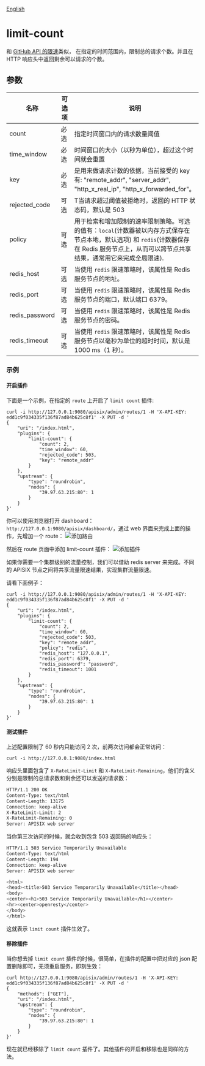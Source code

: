 <!--
#
# Licensed to the Apache Software Foundation (ASF) under one or more
# contributor license agreements.  See the NOTICE file distributed with
# this work for additional information regarding copyright ownership.
# The ASF licenses this file to You under the Apache License, Version 2.0
# (the "License"); you may not use this file except in compliance with
# the License.  You may obtain a copy of the License at
#
#     http://www.apache.org/licenses/LICENSE-2.0
#
# Unless required by applicable law or agreed to in writing, software
# distributed under the License is distributed on an "AS IS" BASIS,
# WITHOUT WARRANTIES OR CONDITIONS OF ANY KIND, either express or implied.
# See the License for the specific language governing permissions and
# limitations under the License.
#
-->

[English](limit-count.md)

# limit-count

和 [GitHub API 的限速](https://developer.github.com/v3/#rate-limiting)类似，
在指定的时间范围内，限制总的请求个数。并且在 HTTP 响应头中返回剩余可以请求的个数。

## 参数

|名称           |可选项  |说明|
|---------     |--------|-----------|
|count         |必选     |指定时间窗口内的请求数量阈值|
|time_window   |必选     |时间窗口的大小（以秒为单位），超过这个时间就会重置|
|key           |必选     |是用来做请求计数的依据，当前接受的 key 有: "remote_addr", "server_addr", "http_x_real_ip", "http_x_forwarded_for"。|
|rejected_code |可选     |T当请求超过阈值被拒绝时，返回的 HTTP 状态码，默认是 503|
|policy        |可选     |用于检索和增加限制的速率限制策略。可选的值有：`local`(计数器被以内存方式保存在节点本地，默认选项) 和 `redis`(计数器保存在 Redis 服务节点上，从而可以跨节点共享结果，通常用它来完成全局限速).|
|redis_host    |可选     |当使用 `redis` 限速策略时，该属性是 Redis 服务节点的地址。|
|redis_port    |可选     |当使用 `redis` 限速策略时，该属性是 Redis 服务节点的端口，默认端口 6379。|
|redis_password|可选     |当使用 `redis` 限速策略时，该属性是 Redis 服务节点的密码。|
|redis_timeout |可选     |当使用 `redis` 限速策略时，该属性是 Redis 服务节点以毫秒为单位的超时时间，默认是 1000 ms（1 秒）。|

### 示例

#### 开启插件

下面是一个示例，在指定的 `route` 上开启了 `limit count` 插件:

```shell
curl -i http://127.0.0.1:9080/apisix/admin/routes/1 -H 'X-API-KEY: edd1c9f034335f136f87ad84b625c8f1' -X PUT -d '
{
    "uri": "/index.html",
    "plugins": {
        "limit-count": {
            "count": 2,
            "time_window": 60,
            "rejected_code": 503,
            "key": "remote_addr"
        }
    },
    "upstream": {
        "type": "roundrobin",
        "nodes": {
            "39.97.63.215:80": 1
        }
    }
}'
```

你可以使用浏览器打开 dashboard：`http://127.0.0.1:9080/apisix/dashboard/`，通过 web 界面来完成上面的操作，先增加一个 route：
![添加路由](../images/plugin/limit-count-1.png)

然后在 route 页面中添加 limit-count 插件：
![添加插件](../images/plugin/limit-count-2.png)

如果你需要一个集群级别的流量控制，我们可以借助 redis server 来完成。不同的 APISIX 节点之间将共享流量限速结果，实现集群流量限速。

请看下面例子：

```shell
curl -i http://127.0.0.1:9080/apisix/admin/routes/1 -H 'X-API-KEY: edd1c9f034335f136f87ad84b625c8f1' -X PUT -d '
{
    "uri": "/index.html",
    "plugins": {
        "limit-count": {
            "count": 2,
            "time_window": 60,
            "rejected_code": 503,
            "key": "remote_addr",
            "policy": "redis",
            "redis_host": "127.0.0.1",
            "redis_port": 6379,
            "redis_password": "password",
            "redis_timeout": 1001
        }
    },
    "upstream": {
        "type": "roundrobin",
        "nodes": {
            "39.97.63.215:80": 1
        }
    }
}'
```

#### 测试插件

上述配置限制了 60 秒内只能访问 2 次，前两次访问都会正常访问：

```shell
curl -i http://127.0.0.1:9080/index.html
```

响应头里面包含了 `X-RateLimit-Limit` 和 `X-RateLimit-Remaining`，他们的含义分别是限制的总请求数和剩余还可以发送的请求数：

```bash
HTTP/1.1 200 OK
Content-Type: text/html
Content-Length: 13175
Connection: keep-alive
X-RateLimit-Limit: 2
X-RateLimit-Remaining: 0
Server: APISIX web server
```

当你第三次访问的时候，就会收到包含 503 返回码的响应头：

```bash
HTTP/1.1 503 Service Temporarily Unavailable
Content-Type: text/html
Content-Length: 194
Connection: keep-alive
Server: APISIX web server

<html>
<head><title>503 Service Temporarily Unavailable</title></head>
<body>
<center><h1>503 Service Temporarily Unavailable</h1></center>
<hr><center>openresty</center>
</body>
</html>
```

这就表示 `limit count` 插件生效了。

#### 移除插件

当你想去掉 `limit count` 插件的时候，很简单，在插件的配置中把对应的 json 配置删除即可，无须重启服务，即刻生效：

```shell
curl http://127.0.0.1:9080/apisix/admin/routes/1 -H 'X-API-KEY: edd1c9f034335f136f87ad84b625c8f1' -X PUT -d '
{
    "methods": ["GET"],
    "uri": "/index.html",
    "upstream": {
        "type": "roundrobin",
        "nodes": {
            "39.97.63.215:80": 1
        }
    }
}'
```

现在就已经移除了 `limit count` 插件了。其他插件的开启和移除也是同样的方法。
